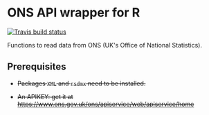 ONS API wrapper for R
=====================

[![Travis build status](https://travis-ci.org/kproductivity/onsapiR.svg?branch=master)](https://travis-ci.org/kproductivity/onsapiR)

Functions to read data from ONS (UK's Office of National Statistics).




Prerequisites
-------------

* ~~Packages `XML` and `rsdmx` need to be installed.~~

* ~~An APIKEY: get it at https://www.ons.gov.uk/ons/apiservice/web/apiservice/home~~
